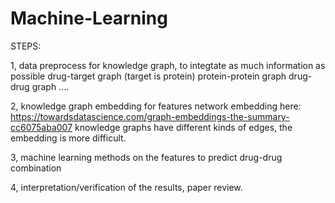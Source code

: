 # Machine-Learning

STEPS:

1, data preprocess for knowledge graph, to integtate as much information as possible
   drug-target graph (target is protein)
   protein-protein graph
   drug-drug graph
   ....

2, knowledge graph embedding for features
   network embedding here: https://towardsdatascience.com/graph-embeddings-the-summary-cc6075aba007
   knowledge graphs have different kinds of edges, the embedding is more difficult.

3, machine learning methods on the features to predict drug-drug combination

4, interpretation/verification of the results, paper review.
